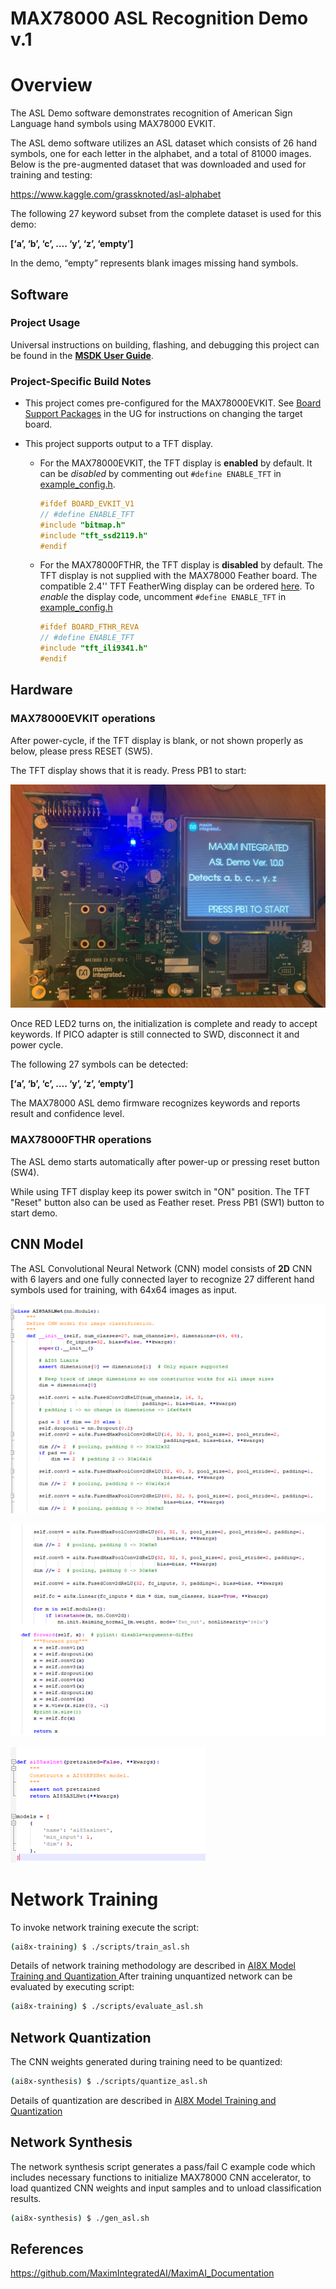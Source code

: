 # MAX78000 ASL Recognition Demo v.1

# Overview

The ASL Demo software demonstrates recognition of American Sign Language hand symbols using MAX78000 EVKIT.

The ASL demo software utilizes an ASL dataset which consists of 26 hand symbols, one for each letter in the alphabet, and a total of 81000 images. Below is the pre-augmented dataset that was downloaded and used for training and testing:

https://www.kaggle.com/grassknoted/asl-alphabet

The following 27 keyword subset from the complete dataset is used for this demo:

 **[‘a’, ‘b’, ‘c’, …. ‘y’, ‘z’, ‘empty’]**

In the demo, “empty” represents blank images missing hand symbols.

## Software

### Project Usage

Universal instructions on building, flashing, and debugging this project can be found in the **[MSDK User Guide](https://analog-devices-msdk.github.io/msdk/USERGUIDE/)**.

### Project-Specific Build Notes

* This project comes pre-configured for the MAX78000EVKIT.  See [Board Support Packages](https://analog-devices-msdk.github.io/msdk/USERGUIDE/#board-support-packages) in the UG for instructions on changing the target board.

* This project supports output to a TFT display.
    * For the MAX78000EVKIT, the TFT display is **enabled** by default.  It can be _disabled_ by commenting out `#define ENABLE_TFT` in [example_config.h](example_config.h).

        ```C
        #ifdef BOARD_EVKIT_V1
        // #define ENABLE_TFT
        #include "bitmap.h"
        #include "tft_ssd2119.h"
        #endif
        ```

    * For the MAX78000FTHR, the TFT display is **disabled** by default.  The TFT display is not supplied with the MAX78000 Feather board. The compatible 2.4'' TFT FeatherWing display can be ordered [here](https://learn.adafruit.com/adafruit-2-4-tft-touch-screen-featherwing).  To _enable_ the display code, uncomment `#define ENABLE_TFT` in [example_config.h](example_config.h)

        ```C
        #ifdef BOARD_FTHR_REVA
        // #define ENABLE_TFT
        #include "tft_ili9341.h"
        #endif
        ```

## Hardware

### MAX78000EVKIT operations                                 [ ](af://n152/)

After power-cycle, if the TFT display is blank, or not shown properly as below, please press RESET (SW5).

The TFT display shows that it is ready. Press PB1 to start:

![TFT_display](Resources/TFT_display.jpg)

Once RED LED2 turns on, the initialization is complete and ready to accept keywords. If PICO adapter is still connected to SWD, disconnect it and power cycle.

The following 27 symbols can be detected:

 **[‘a’, ‘b’, ‘c’, …. ‘y’, ‘z’, ‘empty’]**

 The MAX78000 ASL demo firmware recognizes keywords and reports result and confidence level.

### MAX78000FTHR operations                               [ ](af://n152/)

The ASL demo starts automatically after power-up or pressing reset button (SW4).

While using TFT display keep its power switch in "ON" position. The TFT "Reset" button also can be used as Feather reset. Press PB1 (SW1) button to start demo.

## CNN Model

The ASL Convolutional Neural Network (CNN) model consists of **2D** CNN with 6 layers and one fully connected layer to recognize 27 different hand symbols used for training, with 64x64 images as input.

![CNN_code_part1](Resources/CNN_code_part1.png)



![CNN_code_part2](Resources/CNN_code_part2.png)

![CNN_code_part3](Resources/CNN_code_part3.png)



# Network Training                                 [ ](af://n199/)

To invoke network training execute the script:

```bash
(ai8x-training) $ ./scripts/train_asl.sh
```

Details of network training methodology are described in [AI8X Model Trainin](https://github.com/MaximIntegratedAI/ai8x-synthesis/blob/master/README.md)[g](https://github.com/MaximIntegratedAI/ai8x-synthesis/blob/master/README.md)[ and ](https://github.com/MaximIntegratedAI/ai8x-synthesis/blob/master/README.md)[Q](https://github.com/MaximIntegratedAI/ai8x-synthesis/blob/master/README.md)[uantization ](https://github.com/MaximIntegratedAI/ai8x-synthesis/blob/master/README.md)After training unquantized network can be evaluated by executing script:

```bash
(ai8x-training) $ ./scripts/evaluate_asl.sh
```

## Network Quantization

The CNN weights generated during training need to be quantized:

```bash
(ai8x-synthesis) $ ./scripts/quantize_asl.sh
```

Details of quantization are described in [AI8X Model Training and Quantization](https://github.com/MaximIntegratedAI/ai8x-synthesis/blob/master/README.md)

## Network Synthesis

The network synthesis script generates a pass/fail C example code which includes necessary functions to initialize MAX78000 CNN accelerator, to load quantized CNN weights and input samples and to unload classification results. 

```bash
(ai8x-synthesis) $ ./gen_asl.sh
```

## References                                       [ ](af://n235/)

[https://](https://github.com/MaximIntegratedAI/MaximAI_Documentation)[g](https://github.com/MaximIntegratedAI/MaximAI_Documentation)[ithub.com/MaximInte](https://github.com/MaximIntegratedAI/MaximAI_Documentation)[g](https://github.com/MaximIntegratedAI/MaximAI_Documentation)[ratedAI/MaximAI_Documentation](https://github.com/MaximIntegratedAI/MaximAI_Documentation)